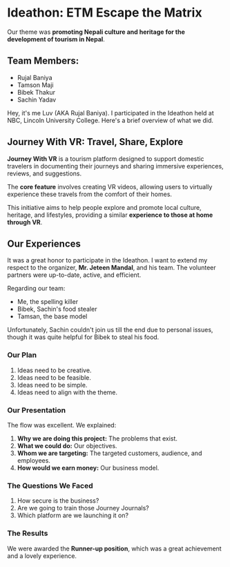 # **Ideathon: ETM Escape the Matrix**

Our theme was **promoting Nepali culture and heritage for the development of tourism in Nepal**.

## Team Members:
- Rujal Baniya
- Tamson Maji
- Bibek Thakur
- Sachin Yadav

Hey, it's me Luv (AKA Rujal Baniya). I participated in the Ideathon held at NBC, Lincoln University College. Here's a brief overview of what we did.

## Journey With VR: Travel, Share, Explore

**Journey With VR** is a tourism platform designed to support domestic travelers in documenting their journeys and sharing immersive experiences, reviews, and suggestions.

The **core feature** involves creating VR videos, allowing users to virtually experience these travels from the comfort of their homes.

This initiative aims to help people explore and promote local culture, heritage, and lifestyles, providing a similar **experience to those at home through VR**.

## Our Experiences
It was a great honor to participate in the Ideathon. I want to extend my respect to the organizer, **Mr. Jeteen Mandal**, and his team. The volunteer partners were up-to-date, active, and efficient.

Regarding our team:
- Me, the spelling killer
- Bibek, Sachin's food stealer
- Tamsan, the base model

Unfortunately, Sachin couldn't join us till the end due to personal issues, though it was quite helpful for Bibek to steal his food.

### Our Plan
1. Ideas need to be creative.
2. Ideas need to be feasible.
3. Ideas need to be simple.
4. Ideas need to align with the theme.

### Our Presentation
The flow was excellent. We explained:
1. **Why we are doing this project:** The problems that exist.
2. **What we could do:** Our objectives.
3. **Whom we are targeting:** The targeted customers, audience, and employees.
4. **How would we earn money:** Our business model.

### The Questions We Faced
1. How secure is the business?
2. Are we going to train those Journey Journals?
3. Which platform are we launching it on?

### The Results
We were awarded the **Runner-up position**, which was a great achievement and a lovely experience.
